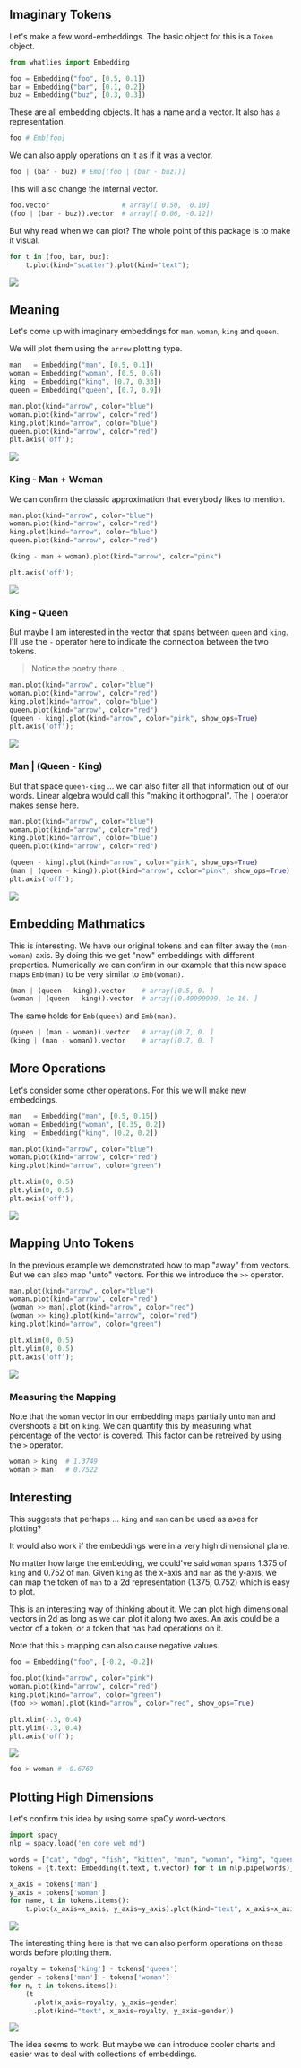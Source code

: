 ## Imaginary Tokens

Let's make a few word-embeddings. The basic object for this is a `Token` object.

```python 
from whatlies import Embedding

foo = Embedding("foo", [0.5, 0.1]) 
bar = Embedding("bar", [0.1, 0.2])
buz = Embedding("buz", [0.3, 0.3])
```

These are all embedding objects. It has a name and a vector. 
It also has a representation.

```python
foo # Emb[foo]
```

We can also apply operations on it as if it was a vector. 

```python
foo | (bar - buz) # Emb[(foo | (bar - buz))]
```

This will also change the internal vector. 

```python
foo.vector                  # array([ 0.50,  0.10]
(foo | (bar - buz)).vector  # array([ 0.06, -0.12])
```

But why read when we can plot? The whole point of this package is
to make it visual. 

```python
for t in [foo, bar, buz]:
    t.plot(kind="scatter").plot(kind="text");
```

![](tut1-img1.png)

## Meaning

Let's come up with imaginary embeddings for `man`, `woman`, `king` and `queen`. 

We will plot them using the `arrow` plotting type.

```python
man   = Embedding("man", [0.5, 0.1])
woman = Embedding("woman", [0.5, 0.6])
king  = Embedding("king", [0.7, 0.33])
queen = Embedding("queen", [0.7, 0.9])

man.plot(kind="arrow", color="blue")
woman.plot(kind="arrow", color="red")
king.plot(kind="arrow", color="blue")
queen.plot(kind="arrow", color="red")
plt.axis('off');
```

![](tut1-img2.png)

### King - Man + Woman

We can confirm the classic approximation that everybody likes to mention.

```python
man.plot(kind="arrow", color="blue")
woman.plot(kind="arrow", color="red")
king.plot(kind="arrow", color="blue")
queen.plot(kind="arrow", color="red")

(king - man + woman).plot(kind="arrow", color="pink")

plt.axis('off');
```

![](tut1-img3.png)

### King - Queen

But maybe I am interested in the vector that spans between `queen` and `king`. I'll use the `-` operator here to indicate the connection between the two tokens. 

> Notice the poetry there... 

```python
man.plot(kind="arrow", color="blue")
woman.plot(kind="arrow", color="red")
king.plot(kind="arrow", color="blue")
queen.plot(kind="arrow", color="red")
(queen - king).plot(kind="arrow", color="pink", show_ops=True)
plt.axis('off');
```

![](tut1-img4.png)

### Man | (Queen - King)

But that space `queen-king` ... we can also filter all that information out of our words. Linear algebra would call this "making it orthogonal". The `|` operator makes sense here.

```python
man.plot(kind="arrow", color="blue")
woman.plot(kind="arrow", color="red")
king.plot(kind="arrow", color="blue")
queen.plot(kind="arrow", color="red")

(queen - king).plot(kind="arrow", color="pink", show_ops=True)
(man | (queen - king)).plot(kind="arrow", color="pink", show_ops=True)
plt.axis('off');
```

![](tut1-img5.png)

## Embedding Mathmatics

This is interesting. We have our original tokens and can filter away 
the `(man-woman)` axis. By doing this we get "new" embeddings with 
different properties. Numerically we can confirm in our example that 
this new space maps `Emb(man)` to be very similar to `Emb(woman)`.

```python
(man | (queen - king)).vector    # array([0.5, 0. ]
(woman | (queen - king)).vector  # array([0.49999999, 1e-16. ]
```

The same holds for `Emb(queen)` and `Emb(man)`.

```python
(queen | (man - woman)).vector   # array([0.7, 0. ]
(king | (man - woman)).vector    # array([0.7, 0. ]
```

## More Operations 

Let's consider some other operations. For this we will 
make new embeddings. 

```python
man   = Embedding("man", [0.5, 0.15])
woman = Embedding("woman", [0.35, 0.2])
king  = Embedding("king", [0.2, 0.2])

man.plot(kind="arrow", color="blue")
woman.plot(kind="arrow", color="red")
king.plot(kind="arrow", color="green")

plt.xlim(0, 0.5)
plt.ylim(0, 0.5)
plt.axis('off');
```

![](tut1-img6.png)

## Mapping Unto Tokens

In the previous example we demonstrated how to map "away" from vectors. 
But we can also map "unto" vectors. For this we introduce the `>>` operator.

```python
man.plot(kind="arrow", color="blue")
woman.plot(kind="arrow", color="red")
(woman >> man).plot(kind="arrow", color="red")
(woman >> king).plot(kind="arrow", color="red")
king.plot(kind="arrow", color="green")

plt.xlim(0, 0.5)
plt.ylim(0, 0.5)
plt.axis('off');
```

![](tut1-img7.png)

### Measuring the Mapping

Note that the `woman` vector in our embedding maps partially unto `man` and 
overshoots a bit on `king`. We can quantify this by measuring what percentage 
of the vector is covered. This factor can be retreived by using the `>` operator.

```python
woman > king  # 1.3749
woman > man   # 0.7522
```

## Interesting 

This suggests that perhaps ... `king` and `man` can be used as axes for plotting? 

It would also work if the embeddings were in a very high dimensional plane. 

No matter how large the embedding, we could've said `woman` spans 1.375 of 
`king` and 0.752 of `man`. Given `king` as the x-axis and `man` as the y-axis, 
we can map the token of `man` to a 2d representation (1.375, 0.752) 
which is easy to plot.

This is an interesting way of thinking about it. We can plot high 
dimensional vectors in 2d as long as we can plot it along two axes. 
An axis could be a vector of a token, or a token that has had operations on it. 

Note that this `>` mapping can also cause negative values. 

```python
foo = Embedding("foo", [-0.2, -0.2])

foo.plot(kind="arrow", color="pink")
woman.plot(kind="arrow", color="red")
king.plot(kind="arrow", color="green")
(foo >> woman).plot(kind="arrow", color="red", show_ops=True)

plt.xlim(-.3, 0.4)
plt.ylim(-.3, 0.4)
plt.axis('off');
```

![](tut1-img8.png)

```python 
foo > woman # -0.6769
```

## Plotting High Dimensions

Let's confirm this idea by using some spaCy word-vectors.

```python
import spacy 
nlp = spacy.load('en_core_web_md')

words = ["cat", "dog", "fish", "kitten", "man", "woman", "king", "queen", "doctor", "nurse"]
tokens = {t.text: Embedding(t.text, t.vector) for t in nlp.pipe(words)}

x_axis = tokens['man']
y_axis = tokens['woman']
for name, t in tokens.items():
    t.plot(x_axis=x_axis, y_axis=y_axis).plot(kind="text", x_axis=x_axis, y_axis=y_axis)
```

![](tut1-img9.png)

The interesting thing here is that we can also perform operations on these words
before plotting them. 

```python
royalty = tokens['king'] - tokens['queen']
gender = tokens['man'] - tokens['woman']
for n, t in tokens.items():
    (t
      .plot(x_axis=royalty, y_axis=gender)
      .plot(kind="text", x_axis=royalty, y_axis=gender))
```

![](tut1-img10.png)

The idea seems to work. But maybe we can introduce cooler charts and easier was
to deal with collections of embeddings.